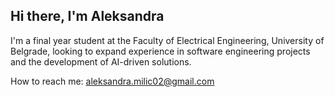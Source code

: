 ## Hi there, I'm Aleksandra
I'm a final year student at the Faculty of Electrical Engineering, University of Belgrade,
looking to expand experience in software engineering projects and the development of AI-driven solutions.

How to reach me:
aleksandra.milic02@gmail.com
